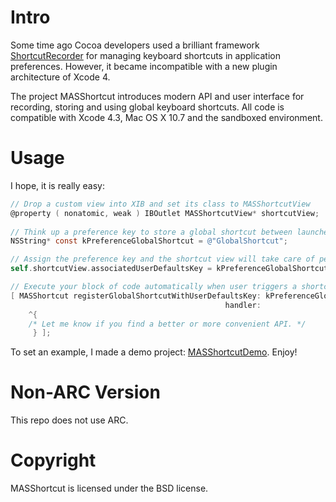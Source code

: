 # Intro

Some time ago Cocoa developers used a brilliant framework [ShortcutRecorder](http://wafflesoftware.net/shortcut/) for managing keyboard shortcuts in application preferences. However, it became incompatible with a new plugin architecture of Xcode 4.

The project MASShortcut introduces modern API and user interface for recording, storing and using global keyboard shortcuts. All code is compatible with Xcode 4.3, Mac OS X 10.7 and the sandboxed environment.

# Usage

I hope, it is really easy:
```objective-c
// Drop a custom view into XIB and set its class to MASShortcutView
@property ( nonatomic, weak ) IBOutlet MASShortcutView* shortcutView;
	
// Think up a preference key to store a global shortcut between launches
NSString* const kPreferenceGlobalShortcut = @"GlobalShortcut";

// Assign the preference key and the shortcut view will take care of persistence
self.shortcutView.associatedUserDefaultsKey = kPreferenceGlobalShortcut;

// Execute your block of code automatically when user triggers a shortcut from preferences
[ MASShortcut registerGlobalShortcutWithUserDefaultsKey: kPreferenceGlobalShortcut 
                                                handler:
    ^{  
    /* Let me know if you find a better or more convenient API. */ 
     } ];
```

To set an example, I made a  demo project: [MASShortcutDemo](https://github.com/shpakovski/MASShortcutDemo). Enjoy!

# Non-ARC Version

This repo does not use ARC.

# Copyright

MASShortcut is licensed under the BSD license.
